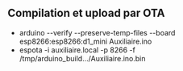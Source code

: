 ## Compilation et upload par OTA
  * arduino  --verify --preserve-temp-files --board esp8266:esp8266:d1_mini Auxiliaire.ino
  * espota -i auxiliaire.local -p 8266 -f /tmp/arduino_build.../Auxiliaire.ino.bin
